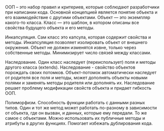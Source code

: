 ООП – это набор правил и критериев, которые соблюдают разработчики при написании кода.
Основной концепцией является понятие объекта и его взаимодействие с другими объектами.
Объект — это экземпляр какого-то класса.
Класс — это шаблон, в котором описаны все свойства будущего объекта и его методы.

Инкапсуляция.
Сам класс это капсула, которая содержит свойства и методы. 
Инкапсуляция позволяет изолировать объект от внешнего окружения. Объект не должен изменятся извне, только через собственные методы.
Минимизирует число связей между классами.

Наследование.
Один класс наследует (переиспользует) поля и методы другого класса (extends).
Наследование - свойство объектов порождать своих потомков. Объект-потомок автоматически наследует от родителя все поля и методы, может дополнять объекты новыми полями и заменять методы родителя или дополнять их.
Наследование решает проблему модификации свойств объекта и придает гибкость ООП.

Полиморфизм.
Способность функции работать с данными разных типов.
Один и тот же метод может работать по-разному в зависимости от объекта, где он вызван, и данных, которые ему передали. 
То же самое с объектами. Можно использовать их публичные методы и атрибуты в других функциях. 
Помогает избежать дублирования кода.
